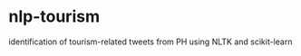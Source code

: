 nlp-tourism
===========
identification of tourism-related tweets from PH using NLTK and scikit-learn
